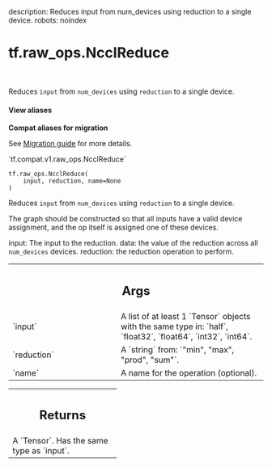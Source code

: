 description: Reduces input from num_devices using reduction to a single device.
robots: noindex

# tf.raw_ops.NcclReduce

<!-- Insert buttons and diff -->

<table class="tfo-notebook-buttons tfo-api nocontent" align="left">

</table>



Reduces `input` from `num_devices` using `reduction` to a single device.


<section class="expandable">
  <h4 class="showalways">View aliases</h4>
  <p>
<b>Compat aliases for migration</b>
<p>See
<a href="https://www.tensorflow.org/guide/migrate">Migration guide</a> for
more details.</p>
<p>`tf.compat.v1.raw_ops.NcclReduce`</p>
</p>
</section>

<pre class="devsite-click-to-copy prettyprint lang-py tfo-signature-link">
<code>tf.raw_ops.NcclReduce(
    input, reduction, name=None
)
</code></pre>



<!-- Placeholder for "Used in" -->

Reduces `input` from `num_devices` using `reduction` to a single device.

The graph should be constructed so that all inputs have a valid device
assignment, and the op itself is assigned one of these devices.

input: The input to the reduction.
data: the value of the reduction across all `num_devices` devices.
reduction: the reduction operation to perform.

<!-- Tabular view -->
 <table class="responsive fixed orange">
<colgroup><col width="214px"><col></colgroup>
<tr><th colspan="2"><h2 class="add-link">Args</h2></th></tr>

<tr>
<td>
`input`<a id="input"></a>
</td>
<td>
A list of at least 1 `Tensor` objects with the same type in: `half`, `float32`, `float64`, `int32`, `int64`.
</td>
</tr><tr>
<td>
`reduction`<a id="reduction"></a>
</td>
<td>
A `string` from: `"min", "max", "prod", "sum"`.
</td>
</tr><tr>
<td>
`name`<a id="name"></a>
</td>
<td>
A name for the operation (optional).
</td>
</tr>
</table>



<!-- Tabular view -->
 <table class="responsive fixed orange">
<colgroup><col width="214px"><col></colgroup>
<tr><th colspan="2"><h2 class="add-link">Returns</h2></th></tr>
<tr class="alt">
<td colspan="2">
A `Tensor`. Has the same type as `input`.
</td>
</tr>

</table>

